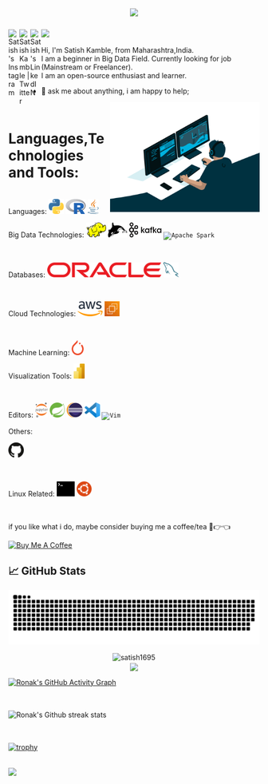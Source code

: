 <h1 align="center">
  <a href="https://git.io/typing-svg">
    <img src="https://readme-typing-svg.herokuapp.com?color=%2340A597&size=30&width=800&lines=Hey+there+!!!+I+am+Satish+Kamble...">
  </a>
</h1>

<a href="https://www.instagram.com/satish_usha_prakash/">
  <img align="left" alt="Satish's Instagram" width="22px" src="https://raw.githubusercontent.com/hussainweb/hussainweb/main/icons/instagram.png" />
</a>
<a href="https://twitter.com/SatishhKamble">
  <img align="left" alt="Satish Kamble | Twitter" width="22px" src="https://raw.githubusercontent.com/peterthehan/peterthehan/master/assets/twitter.svg" />
</a>
<a href="https://www.linkedin.com/in/satish-kamble-3ba508143/">
  <img align="left" alt="Satish's LinkedIN" width="22px" src="https://raw.githubusercontent.com/peterthehan/peterthehan/master/assets/linkedin.svg" />
</a>

![](https://visitor-badge.glitch.me/badge?page_id=satish1695.satish1695)

Hi, I'm Satish Kamble, from Maharashtra,India. <br>
I am a beginner in Big Data Field. Currently looking for job (Mainstream or Freelancer).<br>
I am an open-source enthusiast and learner.

- 💬 ask me about anything, i am happy to help;

<img  align="right" alt="GIF" src="https://github.com/ronakr14/ronakr14/blob/main/logos/code.gif?raw=true" style="float:right" width="300" height="220" />
<br>

<h1> Languages,Technologies and Tools:  </h1>
<br>
Languages:
<code><img height="30" src="https://github.com/ronakr14/ronakr14/blob/main/logos/python.svg" alt="python" title="python" /></code>
<code><img height="30" src="https://github.com/ronakr14/ronakr14/blob/main/logos/r-lang.svg" alt="r-lang" title="r-lang" /></code>
<code><img height="30" src="https://github.com/ronakr14/ronakr14/blob/main/logos/java.svg" alt="java" title="java" /></code>
<br>

Big Data Technologies:
<code><img height="30" src="https://github.com/ronakr14/ronakr14/blob/main/logos/hadoop.svg" alt="hadoop" title="hadoop" /></code>
<code><img height="30" src="https://github.com/ronakr14/ronakr14/blob/main/logos/hbase.svg" alt="hbase" title="hbase" /></code>
<code><img height="30" src="https://github.com/ronakr14/ronakr14/blob/main/logos/kafka.svg" alt="kafka" title="kafka" /></code>
<code><img height="30" src="https://user-images.githubusercontent.com/25181517/184357834-eba1eee1-6074-4b9c-8ed3-5373868096cc.png" alt="Apache Spark" title="Apache Spark" /></code>

<br>

Databases:
<code><img height="30" src="https://github.com/ronakr14/ronakr14/blob/main/logos/oracle.svg" alt="oracle" title="oracle" /></code>
<code><img height="30" src="https://github.com/ronakr14/ronakr14/blob/main/logos/mysql-icon.svg" alt="mysql-icon" title="mysql-icon" /></code>

<br>

Cloud Technologies:
<code><img height="30" src="https://github.com/ronakr14/ronakr14/blob/main/logos/aws.svg" alt="aws" title="aws" /></code>
<code><img height="30" src="https://github.com/ronakr14/ronakr14/blob/main/logos/aws-ec2.svg" alt="aws-ec2" title="aws-ec2" /></code>

<br>

Machine Learning:
<code><img height="30" src="https://github.com/ronakr14/ronakr14/blob/main/logos/pytorch-icon.svg" alt="pytorch-icon" title="pytorch-icon" /></code>
<br>

Visualization Tools:
<code><img height="30" src="https://github.com/ronakr14/ronakr14/blob/main/logos/microsoft-power-bi.svg" alt="microsoft-power-bi" title="microsoft-power-bi" /></code>

<br>

Editors:
<code><img height="30" src="https://github.com/ronakr14/ronakr14/blob/main/logos/jupyter.svg" alt="jupyter" title="jupyter" /></code>
<code><img height="30" src="https://github.com/ronakr14/ronakr14/blob/main/logos/spring-icon.svg" alt="spring-icon" title="spring-icon" /></code>
<code><img height="30" src="https://github.com/ronakr14/ronakr14/blob/main/logos/eclipse-icon.svg" alt="eclipse-icon" title="eclipse-icon" /></code>
<code><img height="30" src="https://github.com/ronakr14/ronakr14/blob/main/logos/visual-studio-code.svg" alt="visual-studio-code" title="visual-studio-code" /></code>
<code><img height="30" src="https://user-images.githubusercontent.com/25181517/192108889-232b3431-a585-4b36-a62d-9078bd3641d9.png" alt="Vim" title="Vim" /></code>
<br>

Others:

<code><img height="30" src="https://github.com/ronakr14/ronakr14/blob/main/logos/github-icon.svg" alt="github-icon" title="github-icon" /></code>

<br>

Linux Related:
<code><img height="30" src="https://github.com/ronakr14/ronakr14/blob/main/logos/terminal.svg" alt="terminal" title="terminal" /></code>
<code><img height="30" src="https://github.com/ronakr14/ronakr14/blob/main/logos/ubuntu.svg" alt="ubuntu" title="ubuntu" /></code>
<br>

<br>


<br>
if you like what i do, maybe consider buying me a coffee/tea 🥺👉👈

<a href="https://www.buymeacoffee.com/satish1695" target="_blank"><img src="https://cdn.buymeacoffee.com/buttons/v2/default-red.png" alt="Buy Me A Coffee" width="150" ></a>

## &#x1f4c8; GitHub Stats
<div align="center">
  <a href="https://1999azzar.github.io/1999AZZAR/">
  <img  src="https://github.com/1999AZZAR/1999AZZAR/blob/main/resources/img/grid-snake.svg"
       alt="snake" /></a>
</div>

<p align="center"> <img src="https://github-readme-stats.vercel.app/api?username=ronakr14&show_icons=true&theme=gotham" alt="satish1695" />

<br>

<a href="https://github.com/satish1695/satish1695">
  <img align="center" src="https://github-readme-stats.vercel.app/api/top-langs/?username=satish1695&layout=compact&theme=chartreuse-dark&title_color=ffffff&text_color=c9cacc&icon_color=2bbc8a&bg_color=1d1f21" />
</a>
  
<br/>

[![Ronak's GitHub Activity Graph](https://activity-graph.herokuapp.com/graph?username=ronakr14&theme=rogue)](https://github.com/satish1695)


<br/><br/>
![Ronak's Github streak stats](https://github-readme-streak-stats.herokuapp.com/?user=satish1695) 

<br><br>
[![trophy](https://github-profile-trophy.vercel.app/?username=satish1695)](https://github.com/ryo-ma/github-profile-trophy)

<br/>
<div>
  <a align="left" href="https://github.com/satish1695/Network_Intrusion_Detection_System">
  <img align="center" src="https://github-readme-stats.vercel.app/api/pin/?username=ronakr14&repo=Network_Intrusion_Detection_System&title_color=ffffff&text_color=c9cacc&icon_color=2bbc8a&bg_color=1d1f21" />
</a> 
</div>
